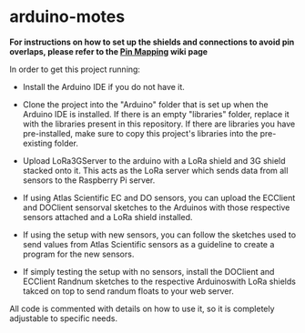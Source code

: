 # arduino-motes

**For instructions on how to set up the shields and connections to avoid pin overlaps, please refer to the [Pin Mapping](https://gitlab.cas.mcmaster.ca/re-mote/arduino-motes/wikis/Pin-Mappings) wiki page**

In order to get this project running:

* Install the Arduino IDE if you do not have it.

* Clone the project into the "Arduino" folder that is set up when the Arduino IDE is installed. If there is an empty "libraries" folder, replace it with the libraries present in this repository. If there are libraries you have pre-installed, make sure to copy this project's libraries into the pre-existing folder.

* Upload LoRa3GServer to the arduino with a LoRa shield and 3G shield stacked onto it. This acts as the LoRa server which sends data from all sensors to the Raspberry Pi server.

* If using Atlas Scientific EC and DO sensors, you can upload the ECClient and DOClient sensorval sketches to the Arduinos with those respective sensors attached and a LoRa shield installed. 

* If using the setup with new sensors, you can follow the sketches used to send values from Atlas Scientific sensors as a guideline to create a program for the new sensors.


* If simply testing the setup with no sensors, install the DOClient and ECClient Randnum sketches to the respective Arduinoswith LoRa shields takced on top to send randum floats to your web server. 

All code is commented with details on how to use it, so it is completely adjustable to specific needs.
